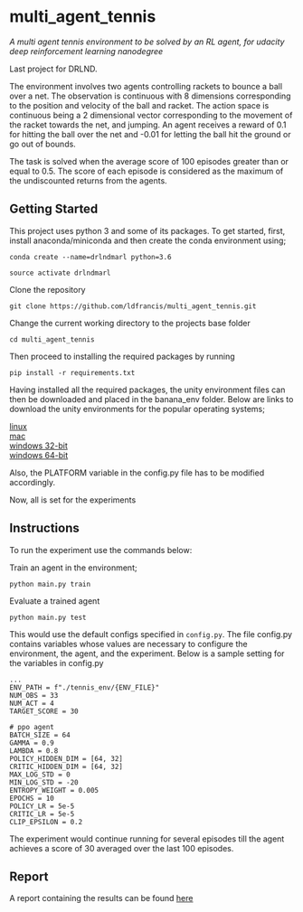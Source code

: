 # multi_agent_tennis
*A multi agent tennis environment to be solved by an RL agent, for udacity deep reinforcement learning nanodegree*

Last project for DRLND.

The environment involves two agents controlling rackets to bounce a ball over a net. The observation is continuous with 
8 dimensions corresponding to the position and velocity of the ball and racket. The  action space is continuous being a 
2 dimensional vector corresponding to the movement of the racket towards the net, and jumping. An agent receives a 
reward of 0.1 for hitting the ball over the net and -0.01 for letting the ball hit the ground or go out of bounds.

The task is solved when the average score of 100 episodes greater than or equal to 0.5. The score of each episode is considered as the 
maximum of the undiscounted returns from the agents.

## Getting Started
This project uses python 3 and some of its packages. To get started, first, install anaconda/miniconda  and then create the conda environment using;

```conda create --name=drlndmarl python=3.6```

```source activate drlndmarl```

Clone the repository

```git clone https://github.com/ldfrancis/multi_agent_tennis.git```

Change the current working directory to the projects base folder

```cd multi_agent_tennis```

Then proceed to installing the required packages by running

```pip install -r requirements.txt```

Having installed all the required packages, the unity environment files can then be downloaded and placed in the banana_env folder. Below are links to download the unity environments for the popular operating systems;

[linux](https://s3-us-west-1.amazonaws.com/udacity-drlnd/P3/Tennis/Tennis_Linux.zip) <br/>
[mac](https://s3-us-west-1.amazonaws.com/udacity-drlnd/P3/Tennis/Tennis.app.zip) <br/>
[windows 32-bit](https://s3-us-west-1.amazonaws.com/udacity-drlnd/P2/Tennis/Tennis_Windows_x86.zip) <br/>
[windows 64-bit](https://s3-us-west-1.amazonaws.com/udacity-drlnd/P2/Tennis/Tennis_Windows_x86_64.zip) <br/>

Also, the PLATFORM variable in the config.py file has to be modified accordingly.

Now, all is set for the experiments

## Instructions
To run the experiment use the commands below:

Train an agent in the environment;

```python main.py train```

Evaluate a trained agent

```python main.py test```

This would use the default configs specified in ```config.py```. The file config.py contains variables whose values are necessary to configure the environment, the agent, and the experiment. Below is a sample setting for the variables in config.py
```
...
ENV_PATH = f"./tennis_env/{ENV_FILE}"
NUM_OBS = 33
NUM_ACT = 4
TARGET_SCORE = 30

# ppo agent
BATCH_SIZE = 64
GAMMA = 0.9
LAMBDA = 0.8
POLICY_HIDDEN_DIM = [64, 32]
CRITIC_HIDDEN_DIM = [64, 32]
MAX_LOG_STD = 0
MIN_LOG_STD = -20
ENTROPY_WEIGHT = 0.005
EPOCHS = 10
POLICY_LR = 5e-5
CRITIC_LR = 5e-5
CLIP_EPSILON = 0.2
```

The experiment would continue running for several episodes till the agent achieves a score of 30 averaged over the last 100 episodes.

## Report
A report containing the results can be found [here](report.md)
